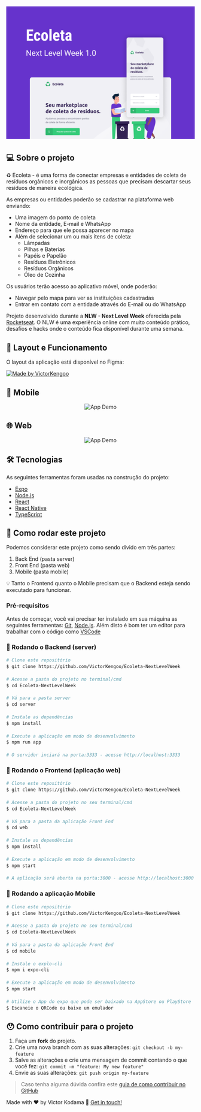 <h1 align="center">
    <img alt="NextLevelWeek" title="#NextLevelWeek" src="https://github.com/VictorKengoo/Ecoleta-NextLevelWeek/blob/master/capa-ecoleta.png" />
</h1>



## 💻 Sobre o projeto

♻️ Ecoleta - é uma forma de conectar empresas e entidades de coleta de resíduos orgânicos e inorgânicos as pessoas que precisam descartar seus resíduos de maneira ecológica.

As empresas ou entidades poderão se cadastrar na plataforma web enviando:
- Uma imagem do ponto de coleta
- Nome da entidade, E-mail e WhatsApp
- Endereço para que ele possa aparecer no mapa
- Além de selecionar um ou mais ítens de coleta: 
  - Lâmpadas
  - Pilhas e Baterias
  - Papéis e Papelão
  - Resíduos Eletrônicos
  - Resíduos Orgânicos
  - Óleo de Cozinha

Os usuários terão acesso ao aplicativo móvel, onde poderão:
- Navegar pelo mapa para ver as instituições cadastradas
- Entrar em contato com a entidade através do E-mail ou do WhatsApp

Projeto desenvolvido durante a **NLW - Next Level Week** oferecida pela [Rocketseat](rs).
O NLW é uma experiência online com muito conteúdo prático, desafios e hacks onde o conteúdo fica disponível durante uma semana.


## 🎨 Layout e Funcionamento

O layout da aplicação está disponível no Figma:

<a href="https://www.figma.com/file/1SxgOMojOB2zYT0Mdk28lB/Ecoleta?node-id=136%3A546">
  <img alt="Made by VictorKengoo" src="https://img.shields.io/badge/Acessar%20Layout%20-Figma-%2304D361">
</a>


## 🔋 Mobile

<p align="center">
  <img alt="App Demo" src="https://github.com/VictorKengoo/Ecoleta-NextLevelWeek/tree/master/assets/ecoleta-mobile.gif">
</p>

## 🌐 Web

<p align="center" style="display: flex; align-items: flex-start; justify-content: center;">
  <img alt="App Demo" src="https://github.com/VictorKengoo/Ecoleta-NextLevelWeek/tree/master/assets/ecoleta-mobile.gif">
</p>

## 🛠 Tecnologias

As seguintes ferramentas foram usadas na construção do projeto:

- [Expo][expo]
- [Node.js][nodejs]
- [React][reactjs]
- [React Native][rn]
- [TypeScript][typescript]


## 🚀 Como rodar este projeto

Podemos considerar este projeto como sendo divido em três partes:
1. Back End (pasta server) 
2. Front End (pasta web)
3. Mobile (pasta mobile)

💡 Tanto o Frontend quanto o Mobile precisam que o Backend esteja sendo executado para funcionar.

### Pré-requisitos

Antes de começar, você vai precisar ter instalado em sua máquina as seguintes ferramentas:
[Git](https://git-scm.com), [Node.js][nodejs]. 
Além disto é bom ter um editor para trabalhar com o código como [VSCode][vscode]

### 🎲 Rodando o Backend (server)

```bash
# Clone este repositório
$ git clone https://github.com/VictorKengoo/Ecoleta-NextLevelWeek

# Acesse a pasta do projeto no terminal/cmd
$ cd Ecoleta-NextLevelWeek

# Vá para a pasta server
$ cd server

# Instale as dependências
$ npm install

# Execute a aplicação em modo de desenvolvimento
$ npm run app

# O servidor inciará na porta:3333 - acesse http://localhost:3333 
```

### 🧭 Rodando o Frontend (aplicação web)

```bash
# Clone este repositório
$ git clone https://github.com/VictorKengoo/Ecoleta-NextLevelWeek

# Acesse a pasta do projeto no seu terminal/cmd
$ cd Ecoleta-NextLevelWeek

# Vá para a pasta da aplicação Front End
$ cd web

# Instale as dependências
$ npm install

# Execute a aplicação em modo de desenvolvimento
$ npm start

# A aplicação será aberta na porta:3000 - acesse http://localhost:3000
```

### 📱 Rodando a aplicação Mobile 

```bash
# Clone este repositório
$ git clone https://github.com/VictorKengoo/Ecoleta-NextLevelWeek

# Acesse a pasta do projeto no seu terminal/cmd
$ cd Ecoleta-NextLevelWeek

# Vá para a pasta da aplicação Front End
$ cd mobile

# Instale o explo-cli
$ npm i expo-cli

# Execute a aplicação em modo de desenvolvimento
$ npm start

# Utilize o App do expo que pode ser baixado na AppStore ou PlayStore
$ Escaneie o QRCode ou baixe um emulador
```

## 😯 Como contribuir para o projeto

1. Faça um **fork** do projeto.
2. Crie uma nova branch com as suas alterações: `git checkout -b my-feature`
3. Salve as alterações e crie uma mensagem de commit contando o que você fez: `git commit -m "feature: My new feature"`
4. Envie as suas alterações: `git push origin my-feature`
> Caso tenha alguma dúvida confira este [guia de como contribuir no GitHub](https://github.com/firstcontributions/first-contributions)

Made with ♥ by Victor Kodama :wave: [Get in touch!](https://www.linkedin.com/in/victor-kodama-257496160)

[nodejs]: https://nodejs.org/
[typescript]: https://www.typescriptlang.org/
[expo]: https://expo.io/
[reactjs]: https://reactjs.org
[rn]: https://facebook.github.io/react-native/
[yarn]: https://yarnpkg.com/
[vscode]: https://code.visualstudio.com/
[rs]: https://rocketseat.com.br
